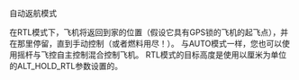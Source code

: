 自动返航模式

在RTL模式下，飞机将返回到家的位置（假设它具有GPS锁的飞机的起飞点），并在那里停留，直到手动控制（或者燃料用尽！）。 与AUTO模式一样，您也可以使用摇杆与飞控自主控制混合控制飞机。 RTL模式的目标高度是使用以厘米为单位的ALT\_HOLD\_RTL参数设置的。

